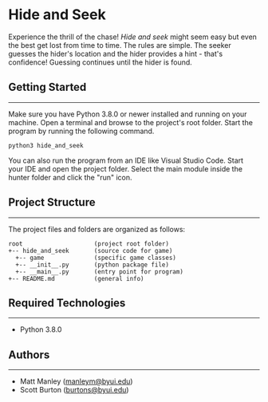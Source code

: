 # Hide and Seek
Experience the thrill of the chase! <i>Hide and seek</i> might seem easy but even the 
best get lost from time to time. The rules are simple. The seeker guesses the 
hider's location and the hider provides a hint - that's confidence! Guessing 
continues until the hider is found.

## Getting Started
---
Make sure you have Python 3.8.0 or newer installed and running on your machine. 
Open a terminal and browse to the project's root folder. Start the program by 
running the following command.
```
python3 hide_and_seek 
```
You can also run the program from an IDE like Visual Studio Code. Start your IDE 
and open the project folder. Select the main module inside the hunter folder and 
click the "run" icon.

## Project Structure
---
The project files and folders are organized as follows:
```
root                    (project root folder)
+-- hide_and_seek       (source code for game)
  +-- game              (specific game classes)
  +-- __init__.py       (python package file)
  +-- __main__.py       (entry point for program)
+-- README.md           (general info)
```

## Required Technologies
---
* Python 3.8.0

## Authors
---
* Matt Manley (manleym@byui.edu)
* Scott Burton (burtons@byui.edu)
